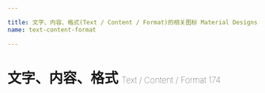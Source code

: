 ```yaml
---

title: 文字、内容、格式(Text / Content / Format)的相关图标 Material Designs Icon转svg、png下载
name: text-content-format

---
```


# 文字、内容、格式  <small style="font-size: 60%;font-weight: 100">Text / Content / Format <span class="badge-secondary badge">174</span> </small>

<search tag="text-content-format" :max="0"/>

